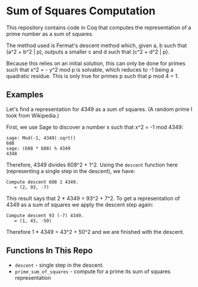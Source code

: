 # Sum of Squares Computation

This repository contains code in Coq that computes the representation of a prime number as a sum of squares.

The method used is Fermat's descent method which, given a, b such that (a^2 + b^2 | p), outputs a smaller c and d such that (c^2 + d^2 | p).

Because this relies on an initial solution, this can only be done for primes such that x^2 = - y^2 mod p is solvable, which reduces to -1 being a quadratic residue.  This is only true for primes p such that p mod 4 = 1.

## Examples

Let's find a representation for 4349 as a sum of squares.  (A random prime I took from Wikipedia.)

First, we use Sage to discover a number x such that x^2 = -1 mod 4349:

```
sage: Mod(-1, 4349).sqrt()
608
sage: (608 * 608) % 4349
4348
```

Therefore, 4349 divides 608^2 + 1^2.  Using the `descent` function here (representing a single step in the descent), we have:

```
Compute descent 608 1 4349.
   = (2, 93, -7)
```

This result says that 2 * 4349 = 93^2 + 7^2.  To get a representation of 4349 as a sum of squares we apply the descent step again:

```
Compute descent 93 (-7) 4349.
   = (1, 43, -50)
```

Therefore 1 * 4349 = 43^2 + 50^2 and we are finished with the descent.

## Functions In This Repo

* `descent` - single step in the descent.
* `prime_sum_of_squares` - compute for a prime its sum of squares representation
